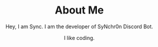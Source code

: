 <h1 align="center">About Me</h1>
<p align="center">Hey, I am Sync. I am the developer of SyNchr0n Discord Bot.</p>
<p align="center">I like coding.</p>
